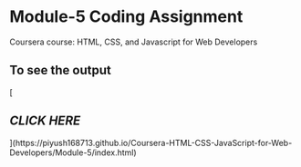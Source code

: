 
# Module-5 Coding Assignment

Coursera course: HTML, CSS, and Javascript for Web Developers

 <h2>To see the output</h2> [<h2><em>CLICK HERE</em></h2>](https://piyush168713.github.io/Coursera-HTML-CSS-JavaScript-for-Web-Developers/Module-5/index.html)
